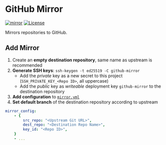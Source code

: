 # GitHub Mirror

[![mirror](https://github.com/jhnc-oss/github-mirror/actions/workflows/mirror.yml/badge.svg)](https://github.com/jhnc-oss/github-mirror/actions/workflows/mirror.yml)
[![License](https://img.shields.io/badge/license-MIT-yellow.svg)](LICENSE)

Mirrors repositories to GitHub.

## Add Mirror

1. Create an **empty destination repository**, same name as upstream is recommended
2. **Generate SSH keys**: `ssh-keygen -t ed25519 -C github-mirror`
   - Add the *private* key as a new secret to this project (`SSH_PRIVATE_KEY_<Repo ID>`, all uppercase)
   - Add the *public* key as *writeable* deployment key `github-mirror` to the destination repository
3. **Add configuration** to [`mirror.yml`](./.github/workflows/mirror.yml)
4. **Set default branch** of the destination repository according to upstream

```yml
mirror_config:
    - {
        src_repo: "<Upstream Git URL>",
        dest_repo: "<Destination Repo Name>",
        key_id: "<Repo ID>",
    }
    - ...
```
